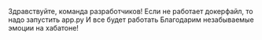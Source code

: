 Здравствуйте, команда разработчиков!
Если не работает докерфайл, то надо запустить app.py
И все будет работать
Благодарим незабываемые эмоции на хабатоне!
